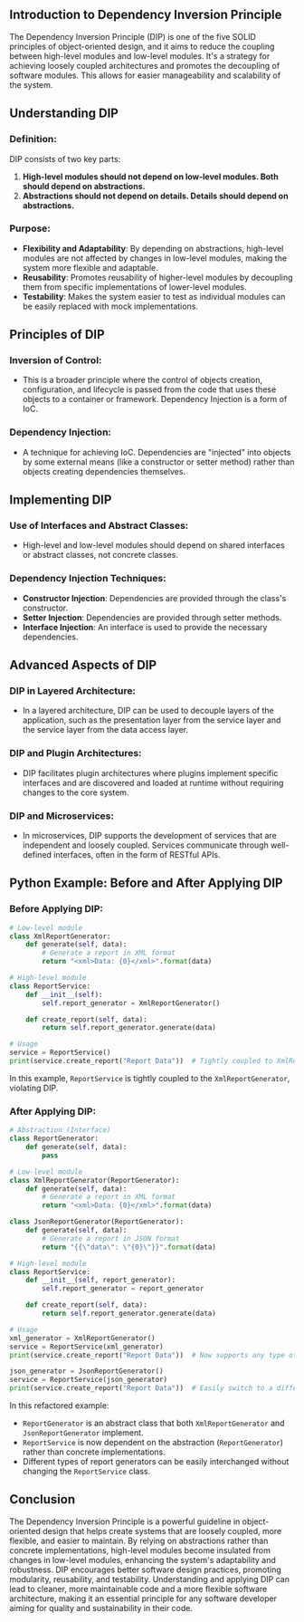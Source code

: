 
## Introduction to Dependency Inversion Principle

The Dependency Inversion Principle (DIP) is one of the five SOLID principles of object-oriented design, and it aims to reduce the coupling between high-level modules and low-level modules. It's a strategy for achieving loosely coupled architectures and promotes the decoupling of software modules. This allows for easier manageability and scalability of the system.

## Understanding DIP

### Definition:

DIP consists of two key parts:
1. **High-level modules should not depend on low-level modules. Both should depend on abstractions.**
2. **Abstractions should not depend on details. Details should depend on abstractions.**

### Purpose:

- **Flexibility and Adaptability**: By depending on abstractions, high-level modules are not affected by changes in low-level modules, making the system more flexible and adaptable.
- **Reusability**: Promotes reusability of higher-level modules by decoupling them from specific implementations of lower-level modules.
- **Testability**: Makes the system easier to test as individual modules can be easily replaced with mock implementations.

## Principles of DIP

### Inversion of Control:

- This is a broader principle where the control of objects creation, configuration, and lifecycle is passed from the code that uses these objects to a container or framework. Dependency Injection is a form of IoC.

### Dependency Injection:

- A technique for achieving IoC. Dependencies are "injected" into objects by some external means (like a constructor or setter method) rather than objects creating dependencies themselves.

## Implementing DIP

### Use of Interfaces and Abstract Classes:

- High-level and low-level modules should depend on shared interfaces or abstract classes, not concrete classes.

### Dependency Injection Techniques:

- **Constructor Injection**: Dependencies are provided through the class's constructor.
- **Setter Injection**: Dependencies are provided through setter methods.
- **Interface Injection**: An interface is used to provide the necessary dependencies.

## Advanced Aspects of DIP

### DIP in Layered Architecture:

- In a layered architecture, DIP can be used to decouple layers of the application, such as the presentation layer from the service layer and the service layer from the data access layer.

### DIP and Plugin Architectures:

- DIP facilitates plugin architectures where plugins implement specific interfaces and are discovered and loaded at runtime without requiring changes to the core system.

### DIP and Microservices:

- In microservices, DIP supports the development of services that are independent and loosely coupled. Services communicate through well-defined interfaces, often in the form of RESTful APIs.

## Python Example: Before and After Applying DIP

### Before Applying DIP:

```python
# Low-level module
class XmlReportGenerator:
    def generate(self, data):
        # Generate a report in XML format
        return "<xml>Data: {0}</xml>".format(data)

# High-level module
class ReportService:
    def __init__(self):
        self.report_generator = XmlReportGenerator()

    def create_report(self, data):
        return self.report_generator.generate(data)

# Usage
service = ReportService()
print(service.create_report("Report Data"))  # Tightly coupled to XmlReportGenerator
```

In this example, `ReportService` is tightly coupled to the `XmlReportGenerator`, violating DIP.

### After Applying DIP:

```python
# Abstraction (Interface)
class ReportGenerator:
    def generate(self, data):
        pass

# Low-level module
class XmlReportGenerator(ReportGenerator):
    def generate(self, data):
        # Generate a report in XML format
        return "<xml>Data: {0}</xml>".format(data)

class JsonReportGenerator(ReportGenerator):
    def generate(self, data):
        # Generate a report in JSON format
        return "{{\"data\": \"{0}\"}}".format(data)

# High-level module
class ReportService:
    def __init__(self, report_generator):
        self.report_generator = report_generator

    def create_report(self, data):
        return self.report_generator.generate(data)

# Usage
xml_generator = XmlReportGenerator()
service = ReportService(xml_generator)
print(service.create_report("Report Data"))  # Now supports any type of ReportGenerator

json_generator = JsonReportGenerator()
service = ReportService(json_generator)
print(service.create_report("Report Data"))  # Easily switch to a different ReportGenerator
```

In this refactored example:

- `ReportGenerator` is an abstract class that both `XmlReportGenerator` and `JsonReportGenerator` implement.
- `ReportService` is now dependent on the abstraction (`ReportGenerator`) rather than concrete implementations.
- Different types of report generators can be easily interchanged without changing the `ReportService` class.

## Conclusion

The Dependency Inversion Principle is a powerful guideline in object-oriented design that helps create systems that are loosely coupled, more flexible, and easier to maintain. By relying on abstractions rather than concrete implementations, high-level modules become insulated from changes in low-level modules, enhancing the system's adaptability and robustness. DIP encourages better software design practices, promoting modularity, reusability, and testability. Understanding and applying DIP can lead to cleaner, more maintainable code and a more flexible software architecture, making it an essential principle for any software developer aiming for quality and sustainability in their code.